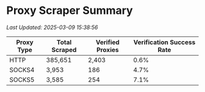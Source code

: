 # Proxy Scraper Summary

_Last Updated: 2025-03-09 15:38:56_

| Proxy Type | Total Scraped | Verified Proxies | Verification Success Rate |
|------------|--------------|------------------|--------------------------|
| HTTP | 385,651 | 2,403 | 0.6% |
| SOCKS4 | 3,953 | 186 | 4.7% |
| SOCKS5 | 3,585 | 254 | 7.1% |
